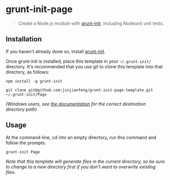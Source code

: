 # grunt-init-page

> Create a Node.js module with [grunt-init][], including Nodeunit unit tests.

[grunt-init]: http://gruntjs.com/project-scaffolding

## Installation
If you haven't already done so, install [grunt-init][].

Once grunt-init is installed, place this template in your `~/.grunt-init/` directory. It's recommended that you use git to clone this template into that directory, as follows:

```
npm install -g grunt-init

git clone git@github.com:jinjianfeng/grunt-init-page-template.git ~/.grunt-init/Page

```

_(Windows users, see [the documentation][grunt-init] for the correct destination directory path)_

## Usage

At the command-line, cd into an empty directory, run this command and follow the prompts.

```
grunt-init Page
```

_Note that this template will generate files in the current directory, so be sure to change to a new directory first if you don't want to overwrite existing files._